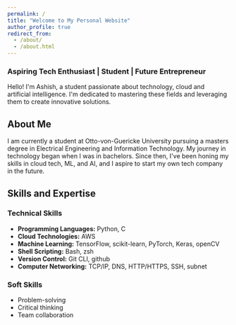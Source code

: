 ```yaml
---
permalink: /
title: "Welcome to My Personal Website"
author_profile: true
redirect_from: 
  - /about/
  - /about.html
---
```


### Aspiring Tech Enthusiast | Student | Future Entrepreneur

Hello! I'm Ashish, a student passionate about technology, cloud  and artificial intelligence. I'm dedicated to mastering these fields and leveraging them to create innovative solutions.
## About Me

I am currently a student at Otto-von-Guericke University pursuing a masters degree in Electrical Engineering and Information Technology. My journey in technology began when I was in bachelors. Since then, I've been honing my skills in cloud tech, ML, and AI, and I aspire to start my own tech company in the future.

## Skills and Expertise

### Technical Skills
- **Programming Languages:** Python, C
- **Cloud Technologies:** AWS
- **Machine Learning:** TensorFlow, scikit-learn, PyTorch, Keras, openCV
- **Shell Scripting:** Bash, zsh
- **Version Control:** Git CLI, github
- **Computer Networking:** TCP/IP, DNS, HTTP/HTTPS, SSH, subnet

### Soft Skills
- Problem-solving
- Critical thinking
- Team collaboration


